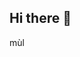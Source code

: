 ## Hi there 👋
mùl
<!--
**ElMoon1/ElMoon1** is a ✨ _special_ ✨ repository because its `README.md` (this file) appears on your GitHub profile.
**lmlmùù
Here are some ideas to get you started:

- 🔭 I’m currently working on ...
- 🌱 I’m currently learning ...
- 👯 I’m looking to collaborate on ...
- 🤔 I’m looking for help with ...
- 💬 Ask me about ...
- 📫 How to reach me: ...
- 😄 Pronouns: ...
- ⚡ Fun fact: ...
-->
